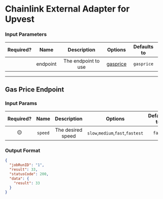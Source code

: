 # Chainlink External Adapter for Upvest

### Input Parameters

| Required? |   Name   |     Description     |            Options             | Defaults to |
| :-------: | :------: | :-----------------: | :----------------------------: | :---------: |
|           | endpoint | The endpoint to use | [gasprice](#gasprice-Endpoint) | `gasprice`  |

---

## Gas Price Endpoint

### Input Params

| Required? |  Name   |    Description    |             Options              | Defaults to |
| :-------: | :-----: | :---------------: | :------------------------------: | :---------: |
|    🟡     | `speed` | The desired speed | `slow`,`medium`,`fast`,`fastest` |   `fast`    |

### Output Format

```json
{
  "jobRunID": "1",
  "result": 33,
  "statusCode": 200,
  "data": {
    "result": 33
  }
}
```
